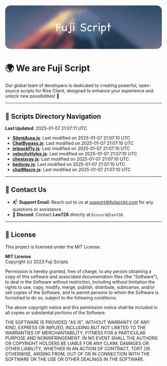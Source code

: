 ![Banner](.github/b.webp)

# 🌍 **We are Fuji Script**

Our global team of developers is dedicated to creating powerful, open-source scripts for Rise Client, designed to enhance your experience and unlock new possibilities! 🌟

---
<!-- SCRIPTS_NAVIGATION_START -->
## 📂 **Scripts Directory Navigation**

**Last Updated**: 2025-01-07 21:07:11 UTC

- **[SilentAura.js](scripts/SilentAura.js)**: Last modified on 2025-01-07 21:07:10 UTC
- **[ChatBypass.js](scripts/ChatBypass.js)**: Last modified on 2025-01-07 21:07:10 UTC
- **[jetpackFly.js](scripts/jetpackFly.js)**: Last modified on 2025-01-07 21:07:10 UTC
- **[velocityHylex.js](scripts/velocityHylex.js)**: Last modified on 2025-01-07 21:07:10 UTC
- **[chestxray.js](scripts/chestxray.js)**: Last modified on 2025-01-07 21:07:10 UTC
- **[bedxray.js](scripts/bedxray.js)**: Last modified on 2025-01-07 21:07:10 UTC
- **[chatMacro.js](scripts/chatMacro.js)**: Last modified on 2025-01-07 21:07:10 UTC

<!-- SCRIPTS_NAVIGATION_END -->

---

## 💬 **Contact Us**  
- 📬 **Support Email**: Reach out to us at [support@fujiscript.com](mailto:support@fujiscript.com) for any questions or assistance.  
- 💬 **Discord**: Contact **Leo728** directly at `Discord@leo728`.

---

## 📜 **License**

This project is licensed under the MIT License.  

**MIT License**  
Copyright (c) 2023 Fuji Scripts  

Permission is hereby granted, free of charge, to any person obtaining a copy of this software and associated documentation files (the "Software"), to deal in the Software without restriction, including without limitation the rights to use, copy, modify, merge, publish, distribute, sublicense, and/or sell copies of the Software, and to permit persons to whom the Software is furnished to do so, subject to the following conditions:  

The above copyright notice and this permission notice shall be included in all copies or substantial portions of the Software.  

THE SOFTWARE IS PROVIDED "AS IS", WITHOUT WARRANTY OF ANY KIND, EXPRESS OR IMPLIED, INCLUDING BUT NOT LIMITED TO THE WARRANTIES OF MERCHANTABILITY, FITNESS FOR A PARTICULAR PURPOSE AND NONINFRINGEMENT. IN NO EVENT SHALL THE AUTHORS OR COPYRIGHT HOLDERS BE LIABLE FOR ANY CLAIM, DAMAGES OR OTHER LIABILITY, WHETHER IN AN ACTION OF CONTRACT, TORT OR OTHERWISE, ARISING FROM, OUT OF OR IN CONNECTION WITH THE SOFTWARE OR THE USE OR OTHER DEALINGS IN THE SOFTWARE.  
